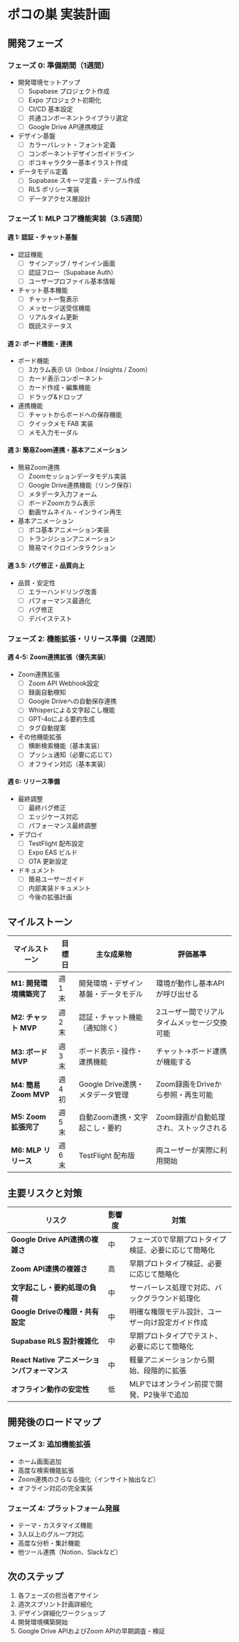 # ポコの巣 実装計画

## 開発フェーズ

### フェーズ 0: 準備期間（1週間）
- 開発環境セットアップ
  - [ ] Supabase プロジェクト作成
  - [ ] Expo プロジェクト初期化
  - [ ] CI/CD 基本設定
  - [ ] 共通コンポーネントライブラリ選定
  - [ ] Google Drive API連携検証
- デザイン基盤
  - [ ] カラーパレット・フォント定義
  - [ ] コンポーネントデザインガイドライン
  - [ ] ポコキャラクター基本イラスト作成
- データモデル定義
  - [ ] Supabase スキーマ定義・テーブル作成
  - [ ] RLS ポリシー実装
  - [ ] データアクセス層設計

### フェーズ 1: MLP コア機能実装（3.5週間）

#### 週 1: 認証・チャット基盤
- 認証機能
  - [ ] サインアップ / サインイン画面
  - [ ] 認証フロー（Supabase Auth）
  - [ ] ユーザープロファイル基本情報
- チャット基本機能
  - [ ] チャット一覧表示
  - [ ] メッセージ送受信機能
  - [ ] リアルタイム更新
  - [ ] 既読ステータス

#### 週 2: ボード機能・連携
- ボード機能
  - [ ] 3カラム表示 UI（Inbox / Insights / Zoom）
  - [ ] カード表示コンポーネント
  - [ ] カード作成・編集機能
  - [ ] ドラッグ&ドロップ
- 連携機能
  - [ ] チャットからボードへの保存機能
  - [ ] クイックメモ FAB 実装
  - [ ] メモ入力モーダル

#### 週 3: 簡易Zoom連携・基本アニメーション
- 簡易Zoom連携
  - [ ] Zoomセッションデータモデル実装
  - [ ] Google Drive連携機能（リンク保存）
  - [ ] メタデータ入力フォーム
  - [ ] ボードZoomカラム表示
  - [ ] 動画サムネイル・インライン再生
- 基本アニメーション
  - [ ] ポコ基本アニメーション実装
  - [ ] トランジションアニメーション
  - [ ] 簡易マイクロインタラクション

#### 週 3.5: バグ修正・品質向上
- 品質・安定性
  - [ ] エラーハンドリング改善
  - [ ] パフォーマンス最適化
  - [ ] バグ修正
  - [ ] デバイステスト

### フェーズ 2: 機能拡張・リリース準備（2週間）

#### 週 4-5: Zoom連携拡張（優先実装）
- Zoom連携拡張
  - [ ] Zoom API Webhook設定
  - [ ] 録画自動検知
  - [ ] Google Driveへの自動保存連携
  - [ ] Whisperによる文字起こし機能
  - [ ] GPT-4oによる要約生成
  - [ ] タグ自動提案
- その他機能拡張
  - [ ] 横断検索機能（基本実装）
  - [ ] プッシュ通知（必要に応じて）
  - [ ] オフライン対応（基本実装）

#### 週 6: リリース準備
- 最終調整
  - [ ] 最終バグ修正
  - [ ] エッジケース対応
  - [ ] パフォーマンス最終調整
- デプロイ
  - [ ] TestFlight 配布設定
  - [ ] Expo EAS ビルド
  - [ ] OTA 更新設定
- ドキュメント
  - [ ] 簡易ユーザーガイド
  - [ ] 内部実装ドキュメント
  - [ ] 今後の拡張計画

## マイルストーン

| マイルストーン | 目標日 | 主な成果物 | 評価基準 |
|---|---|---|---|
| **M1: 開発環境構築完了** | 週 1 末 | 開発環境・デザイン基盤・データモデル | 環境が動作し基本APIが呼び出せる |
| **M2: チャット MVP** | 週 2 末 | 認証・チャット機能（通知除く） | 2ユーザー間でリアルタイムメッセージ交換可能 |
| **M3: ボード MVP** | 週 3 末 | ボード表示・操作・連携機能 | チャット→ボード連携が機能する |
| **M4: 簡易Zoom MVP** | 週 4 初 | Google Drive連携・メタデータ管理 | Zoom録画をDriveから参照・再生可能 |
| **M5: Zoom拡張完了** | 週 5 末 | 自動Zoom連携・文字起こし・要約 | Zoom録画が自動処理され、ストックされる |
| **M6: MLP リリース** | 週 6 末 | TestFlight 配布版 | 両ユーザーが実際に利用開始 |

## 主要リスクと対策

| リスク | 影響度 | 対策 |
|---|---|---|
| **Google Drive API連携の複雑さ** | 中 | フェーズ0で早期プロトタイプ検証、必要に応じて簡略化 |
| **Zoom API連携の複雑さ** | 高 | 早期プロトタイプ検証、必要に応じて簡略化 |
| **文字起こし・要約処理の負荷** | 中 | サーバーレス処理で対応、バックグラウンド処理化 |
| **Google Driveの権限・共有設定** | 中 | 明確な権限モデル設計、ユーザー向け設定ガイド作成 |
| **Supabase RLS 設計複雑化** | 中 | 早期プロトタイプでテスト、必要に応じて簡略化 |
| **React Native アニメーションパフォーマンス** | 中 | 軽量アニメーションから開始、段階的に拡張 |
| **オフライン動作の安定性** | 低 | MLPではオンライン前提で開発、P2後半で追加 |

## 開発後のロードマップ

### フェーズ 3: 追加機能拡張
- ホーム画面追加
- 高度な検索機能拡張
- Zoom連携のさらなる強化（インサイト抽出など）
- オフライン対応の完全実装

### フェーズ 4: プラットフォーム発展
- テーマ・カスタマイズ機能
- 3人以上のグループ対応
- 高度な分析・集計機能
- 他ツール連携（Notion、Slackなど）

## 次のステップ
1. 各フェーズの担当者アサイン
2. 週次スプリント計画詳細化
3. デザイン詳細化ワークショップ
4. 開発環境構築開始
5. Google Drive APIおよびZoom APIの早期調査・検証 